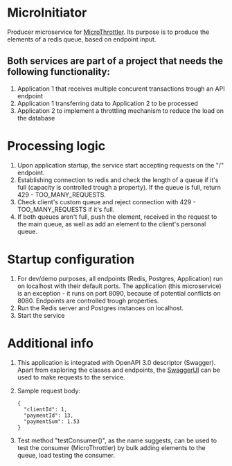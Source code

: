 # MicroInitiator
Producer microservice for [MicroThrottler](https://github.com/Angeltear/microThrottler). Its purpose is to produce the elements of a redis queue, based on endpoint input.

## Both services are part of a project that needs the following functionality:
 1. Application 1 that receives multiple concurent transactions trough an API endpoint
 2. Application 1 transferring data to Application 2 to be processed
 3. Application 2 to implement a throttling mechanism to reduce the load on the database

# Processing logic
1. Upon application startup, the service start accepting requests on the "/" endpoint.
2. Establishing connection to redis and check the length of a queue if it's full (capacity is controlled trough a property). If the queue is full, return 429 - TOO_MANY_REQUESTS.
3. Check client's custom queue and reject connection with 429 - TOO_MANY_REQUESTS if it's full.
4. If both queues aren't full, push the element, received in the request to the main queue, as well as add an element to the client's personal queue.

# Startup configuration
1. For dev/demo purposes, all endpoints (Redis, Postgres, Application) run on localhost with their default ports. The application (this microservice) is an exception - it runs on port 8090, because of potential conflicts on 8080. Endpoints are controlled trough properties.
2. Run the Redis server and Postgres instances on localhost.
3. Start the service

# Additional info
1. This application is integrated with OpenAPI 3.0 descriptor (Swagger). Apart from  exploring the classes and endpoints, the [SwaggerUI](http://localhost:8090/swagger-ui/index.html) can be used to make requests to the service.
2. Sample request body:
   ```
   {
     "clientId": 1,
     "paymentId": 13,
     "paymentSum": 1.53
   }
   ```

3. Test method "testConsumer()", as the name suggests, can be used to test the consumer (MicroThrottler) by bulk adding elements to the queue, load testing the consumer.
